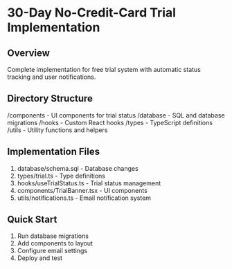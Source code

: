 # 30-Day No-Credit-Card Trial Implementation

## Overview
Complete implementation for free trial system with automatic status tracking and user notifications.

## Directory Structure
/components - UI components for trial status
/database - SQL and database migrations
/hooks - Custom React hooks
/types - TypeScript definitions
/utils - Utility functions and helpers

## Implementation Files
1. database/schema.sql - Database changes
2. types/trial.ts - Type definitions
3. hooks/useTrialStatus.ts - Trial status management
4. components/TrialBanner.tsx - UI components
5. utils/notifications.ts - Email notification system

## Quick Start
1. Run database migrations
2. Add components to layout
3. Configure email settings
4. Deploy and test
